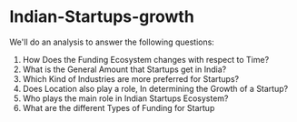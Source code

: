 # Indian-Startups-growth

We'll do an analysis to answer the following questions:

1. How Does the Funding Ecosystem changes with respect to Time?
2. What is the General Amount that Startups get in India?
3. Which Kind of Industries are more preferred for Startups?
4. Does Location also play a role, In determining the Growth of a Startup?
5. Who plays the main role in Indian Startups Ecosystem?
6. What are the different Types of Funding for Startup
